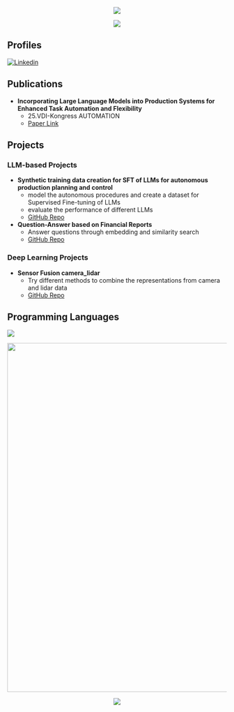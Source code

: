 <!-- 1. waving head-->
<!-- https://github.com/kyechan99/capsule-render -->
<p align="center">
<img src="https://capsule-render.vercel.app/api?type=waving&color=timeGradient&height=300&&section=header&text=HI%20THERE!&fontSize=90&fontAlign=50&fontAlignY=30&desc=I%20am%20Jize!&descAlign=50&descSize=30&descAlignY=60&animation=twinkling">
</p>

<!-- 2. falshing welcome-->
<!-- https://github.com/DenverCoder1/readme-typing-svg -->
<p align="center">
<img src="https://readme-typing-svg.demolab.com?font=Fira Code&size=25&pause=1000&center=true&vCenter=true&random=false&width=600&lines=Welcome+to+my+GitHub+profile+page!" />
</p>

## Profiles
[![Linkedin](https://img.shields.io/badge/-LinkedIn-blue?style=flat-square&logo=Linkedin&logoColor=white&link=https://www.linkedin.com/in/jize-zhang-zjz/)](https://www.linkedin.com/in/jize-zhang-zjz/)

## Publications
- **Incorporating Large Language Models into Production Systems for Enhanced Task Automation and Flexibility**
  - 25.VDI-Kongress AUTOMATION
  - [Paper Link](https://arxiv.org/abs/2407.08550)

## Projects
### LLM-based Projects
- **Synthetic training data creation for SFT of LLMs for autonomous production planning and control**
  - model the autonomous procedures and create a dataset for Supervised Fine-tuning of LLMs
  - evaluate the performance of different LLMs
  - [GitHub Repo](https://github.com/Jezer-Zhang/Synthetic-training-data-creation-for-SFT-of-LLMs-for-autonomous-production-planning-and-control)
- **Question-Answer based on Financial Reports**
  - Answer questions through embedding and similarity search
  - [GitHub Repo](https://github.com/Jezer-Zhang/Question-Answer-based-on-Financial-Reports)
 
### Deep Learning Projects
- **Sensor Fusion camera_lidar**
  - Try different methods to combine the representations from camera and lidar data
  - [GitHub Repo](https://github.com/Jezer-Zhang/SensorFusion_camera_lidar)

## Programming Languages
<!-- https://github.com/tandpfun/skill-icons -->
<img align="center" src="https://skillicons.dev/icons?i=py,cpp&theme=light" />
</p>

<!-- contribution graph-->
<!-- https://github.com/Ashutosh00710/github-readme-activity-graph -->
<img width="800" src="https://github-readme-activity-graph.vercel.app/graph?username=Jezer-Zhang&theme=github-compact&hide_border=true&area=true&custom_title=Contribution%20Graph" />
<br/>


 
<!-- https://github.com/kyechan99/capsule-render -->
<p align="center">
<img src="https://capsule-render.vercel.app/api?type=waving&color=timeGradient&height=300&&section=footer&text=THE%20END!&fontSize=90&fontAlign=50&fontAlignY=70&desc=Hope%20your%20program%20is%20bug-free!&descAlign=50&descSize=30&descAlignY=40&animation=twinkling">
</p>

